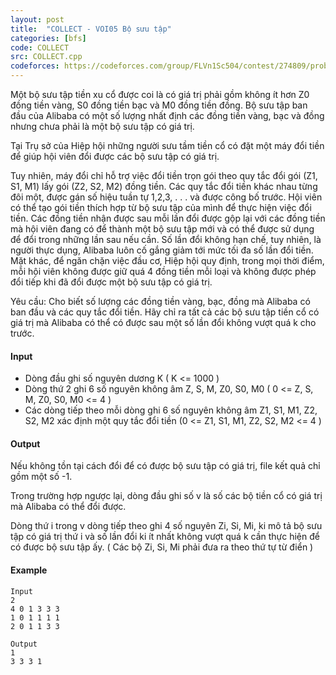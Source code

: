 ```yaml
---
layout: post
title:  "COLLECT - VOI05 Bộ sưu tập"
categories: [bfs]
code: COLLECT
src: COLLECT.cpp
codeforces: https://codeforces.com/group/FLVn1Sc504/contest/274809/problem/Q
---
```


Một bộ sưu tập tiền xu cổ được coi là có giá trị phải gồm không ít hơn Z0 đồng tiền vàng, S0 đồng tiền bạc và M0 đồng tiền đồng. Bộ sưu tập ban đầu của Alibaba có một số lượng nhất định các đồng tiền vàng, bạc và đồng nhưng chưa phải là một bộ sưu tập có giá trị.

Tại Trụ sở của Hiệp hội những người sưu tầm tiền cổ có đặt một máy đổi tiền để giúp hội viên đổi được các bộ sưu tập có giá trị.

Tuy nhiên, máy đổi chỉ hỗ trợ việc đổi tiền trọn gói theo quy tắc đổi gói (Z1, S1, M1) lấy gói (Z2, S2, M2) đồng tiền. Các quy tắc đổi tiền khác nhau từng đôi một, được gán số hiệu tuần tự 1,2,3, . . . và được công bố trước. Hội viên có thể tạo gói tiền thích hợp từ bộ sưu tập của mình để thực hiện việc đổi tiền. Các đồng tiền nhận được sau mỗi lần đổi được gộp lại với các đồng tiền mà hội viên đang có để thành một bộ sưu tập mới và có thể được sử dụng để đổi trong những lần sau nếu cần. Số lần đổi không hạn chế, tuy nhiên, là người thực dụng, Alibaba luôn cố gắng giảm tới mức tối đa số lần đổi tiền. Mặt khác, để ngăn chặn việc đầu cơ, Hiệp hội quy định, trong mọi thời điểm, mỗi hội viên không được giữ quá 4 đồng tiền mỗi loại và không được phép đổi tiếp khi đã đổi được một bộ sưu tập có giá trị.

Yêu cầu: Cho biết số lượng các đồng tiền vàng, bạc, đồng mà Alibaba có ban đầu và các quy tắc đổi tiền. Hãy chỉ ra tất cả các bộ sưu tập tiền cổ có giá trị mà Alibaba có thể có được sau một số lần đổi không vượt quá k cho trước.

#### Input

+ Dòng đầu ghi số nguyên dương K ( K <= 1000 )
+ Dòng thứ 2 ghi 6 số nguyên không âm Z, S, M, Z0, S0, M0 ( 0 <= Z, S, M, Z0, S0, M0 <= 4 )
+ Các dòng tiếp theo mỗi dòng ghi 6 số nguyên không âm Z1, S1, M1, Z2, S2, M2 xác định một quy tắc đổi tiền (0 <= Z1, S1, M1, Z2, S2, M2 <= 4 )

#### Output

Nếu không tồn tại cách đổi để có được bộ sưu tập có giá trị, file kết quả chỉ gồm một số -1.

Trong trường hợp ngược lại, dòng đầu ghi số v là số các bộ tiền cổ có giá trị mà Alibaba có thể đổi được.

Dòng thứ i trong v dòng tiếp theo ghi 4 số nguyên Zi, Si, Mi, ki mô tả bộ sưu tập có giá trị thứ i và số lần đổi ki ít nhất không vượt quá k cần thực hiện để có được bộ sưu tập ấy. ( Các bộ Zi, Si, Mi phải đưa ra theo thứ tự từ điển )

#### Example

```
Input
2
4 0 1 3 3 3
1 0 1 1 1 1
2 0 1 1 3 3

Output
1
3 3 3 1
```

<!--more-->

